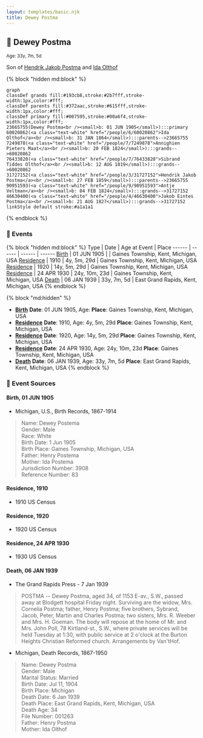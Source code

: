 ```yaml
---
layout: templates/basic.njk
title: Dewey Postma
---
```

## 🔵 Dewey Postma
<small>Age: 33y, 7m, 5d</small>

Son of [Hendrik Jakob Postma](/people/3/31727152) and [Ida Olthof](/people/6/60020862)

{% block "hidden md:block" %}
```mermaid
graph
classDef grands fill:#193cb8,stroke:#2b7fff,stroke-width:1px,color:#fff;
classDef parents fill:#372aac,stroke:#615fff,stroke-width:1px,color:#fff;
classDef primary fill:#007595,stroke:#00a6f4,stroke-width:1px,color:#fff;
23665755(Dewey Postma<br /><small>b: 01 JUN 1905</small>):::primary
60020862(<a class="text-white" href="/people/6/60020862">Ida Olthof</a><br /><small>b: 31 JAN 1864</small>):::parents-->23665755
7249878(<a class="text-white" href="/people/7/7249878">Annighien Pieters Maat</a><br /><small>b: 20 FEB 1824</small>):::grands-->60020862
76433820(<a class="text-white" href="/people/7/76433820">Sibrand Tiddes Olthof</a><br /><small>b: 12 AUG 1819</small>):::grands-->60020862
31727152(<a class="text-white" href="/people/3/31727152">Hendrik Jakob Postma</a><br /><small>b: 27 FEB 1859</small>):::parents-->23665755
90951593(<a class="text-white" href="/people/9/90951593">Antje Veltman</a><br /><small>b: 04 FEB 1824</small>):::grands-->31727152
46630400(<a class="text-white" href="/people/4/46630400">Jakob Eintes Postma</a><br /><small>b: 21 AUG 1827</small>):::grands-->31727152
linkStyle default stroke:#a1a1a1
```
{% endblock %}

### 📆 Events

{% block "hidden md:block" %}
Type | Date | Age at Event | Place
------ | ------ | ------ | ------
[Birth](#event-event-2) | 01 JUN 1905 |  | Gaines Township, Kent, Michigan, USA
[Residence](#event-event-0) | 1910 | 4y, 5m, 29d | Gaines Township, Kent, Michigan, USA
[Residence](#event-event-1) | 1920 | 14y, 5m, 29d | Gaines Township, Kent, Michigan, USA
[Residence](#event-event-2) | 24 APR 1930 | 24y, 10m, 23d | Gaines Township, Kent, Michigan, USA
[Death](#event-event-6) | 06 JAN 1939 | 33y, 7m, 5d | East Grand Rapids, Kent, Michigan, USA
{% endblock %}

{% block "md:hidden" %}
- **[Birth](#event-event-2)**
**Date**: 01 JUN 1905, Age:
**Place**: Gaines Township, Kent, Michigan, USA
- **[Residence](#event-event-0)**
**Date**: 1910, Age: 4y, 5m, 29d
**Place**: Gaines Township, Kent, Michigan, USA
- **[Residence](#event-event-1)**
**Date**: 1920, Age: 14y, 5m, 29d
**Place**: Gaines Township, Kent, Michigan, USA
- **[Residence](#event-event-2)**
**Date**: 24 APR 1930, Age: 24y, 10m, 23d
**Place**: Gaines Township, Kent, Michigan, USA
- **[Death](#event-event-6)**
**Date**: 06 JAN 1939, Age: 33y, 7m, 5d
**Place**: East Grand Rapids, Kent, Michigan, USA
{% endblock %}

### 📰 Event Sources

#### <a id="event-event-2"></a> Birth, 01 JUN 1905
* Michigan, U.S., Birth Records, 1867-1914
>   
  > Name: Dewey Postema  
  > Gender: Male  
  > Race: White  
  > Birth Date: 1 Jun 1905  
  > Birth Place: Gaines Township, Michigan, USA  
  > Father: Henry Postema  
  > Mother: Ida Postema  
  > Jurisdiction Number: 3908  
  > Reference Number: 83  
  >

#### <a id="event-event-0"></a> Residence, 1910
* 1910 US Census

#### <a id="event-event-1"></a> Residence, 1920
* 1920 US Census

#### <a id="event-event-2"></a> Residence, 24 APR 1930
* 1930 US Census

#### <a id="event-event-6"></a> Death, 06 JAN 1939
* The Grand Rapids Press  - 7 Jan 1939
>   
  > POSTMA -- Dewey Postma, aged 34, of 1153 E-av., S.W., passed away at Blodgett hospital Friday night. Surviving are the widow, Mrs. Cornelia Postma; father, Henry Postma; five brothers, Sybrand, Jacob, Peter, Martin and Charles Postma; two sisters, Mrs. R. Weeber and Mrs. H. Goeman. The body will repose at the home of Mr. and Mrs. John Poll, 78 Kirtland-st., S.W., where private services will be held Tuesday at 1:30, with public service at 2 o'clock at the Burton Heights Christian Reformed church. Arrangements by Van'tHof.
* Michigan, Death Records, 1867-1950
>   
  > Name: Dewey Postma  
  > Gender: Male  
  > Marital Status: Married  
  > Birth Date: Jul 11, 1904  
  > Birth Place: Michigan  
  > Death Date: 6 Jan 1939  
  > Death Place: East Grand Rapids, Kent, Michigan, USA  
  > Death Age: 34  
  > File Number: 001263  
  > Father: Henry Postma  
  > Mother: Ida Olthof